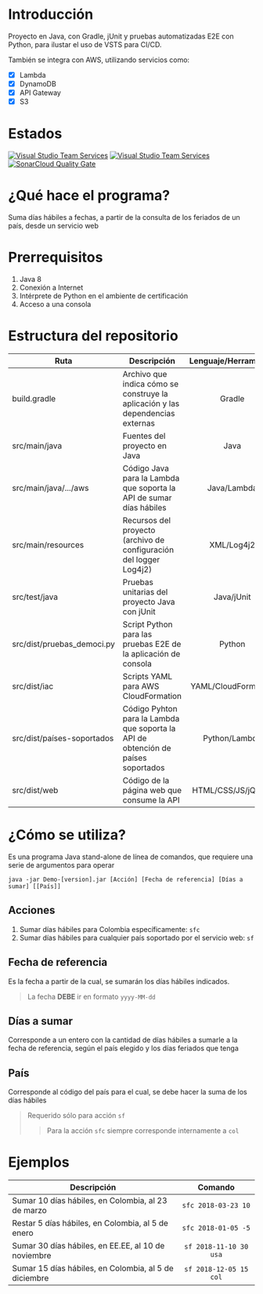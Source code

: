 # Introducción
Proyecto en Java, con Gradle, jUnit y pruebas automatizadas E2E con Python, para ilustar el uso de VSTS para CI/CD.

También se integra con AWS, utilizando servicios como:
- [x] Lambda
- [x] DynamoDB
- [x] API Gateway
- [x] S3

# Estados 

[![Visual Studio Team Services](https://sophosproyectos.visualstudio.com/_apis/public/build/definitions/92704e0a-93c2-4444-a919-6df362b72412/2/badge)](https://sophosproyectos.visualstudio.com/DemoCI/_build/)
[![Visual Studio Team Services](https://rmprodsbr1.vsrm.visualstudio.com/A9552bd68-f839-4b96-8792-861710c377f2/_apis/public/Release/badge/92704e0a-93c2-4444-a919-6df362b72412/1/2)](https://sophosproyectos.visualstudio.com/DemoCI/_release)
[![SonarCloud Quality Gate](https://sonarcloud.io/api/project_badges/measure?project=com.ramirezblauvelt.democi%3ADemoCI&metric=alert_status)](https://sonarcloud.io/dashboard?id=com.ramirezblauvelt.democi%3ADemoCI)

# ¿Qué hace el programa?

Suma días hábiles a fechas, a partir de la consulta de los feriados de un país, desde un servicio web

# Prerrequisitos

1. Java 8
1. Conexión a Internet
1. Intérprete de Python en el ambiente de certificación
1. Acceso a una consola

# Estructura del repositorio

| Ruta                       | Descripción                                                                       | Lenguaje/Herramienta |
|----------------------------|-----------------------------------------------------------------------------------|:--------------------:|
| build.gradle               | Archivo que indica cómo se construye la aplicación y las dependencias externas    |        Gradle        |
| src/main/java              | Fuentes del proyecto en Java                                                      |         Java         |
| src/main/java/.../aws      | Código Java para la Lambda que soporta la API de sumar días hábiles               |      Java/Lambda     |
| src/main/resources         | Recursos del proyecto (archivo de configuración del logger Log4j2)                |      XML/Log4j2      |
| src/test/java              | Pruebas unitarias del proyecto Java con jUnit                                     |      Java/jUnit      |
| src/dist/pruebas_democi.py | Script Python para las pruebas E2E de la aplicación de consola                    |        Python        |
| src/dist/iac               | Scripts YAML para AWS CloudFormation                                              |  YAML/CloudFormation |
| src/dist/países-soportados | Código Pyhton para la Lambda que soporta la API de obtención de países soportados |     Python/Lambda    |
| src/dist/web               | Código de la página web que consume la API                                        |  HTML/CSS/JS/jQuery  |

# ¿Cómo se utiliza?

Es una programa Java stand-alone de línea de comandos, que requiere una serie de argumentos para operar

```
java -jar Demo-[version].jar [Acción] [Fecha de referencia] [Días a sumar] [[País]]
```

## Acciones
1. Sumar días hábiles para Colombia específicamente: `sfc`
1. Sumar días hábiles para cualquier país soportado por el servicio web: `sf`

## Fecha de referencia

Es la fecha a partir de la cual, se sumarán los días hábiles indicados.
> La fecha **DEBE** ir en formato `yyyy-MM-dd`

## Días a sumar

Corresponde a un entero con la cantidad de días hábiles a sumarle a la fecha de referencia, según el país elegido y los días feriados que tenga

## País

Corresponde al código del país para el cual, se debe hacer la suma de los días hábiles
> Requerido sólo para acción `sf`
>> Para la acción `sfc` siempre corresponde internamente a `col`

# Ejemplos

| Descripción                                           |         Comando        |
|-------------------------------------------------------|:----------------------:|
| Sumar 10 días hábiles, en Colombia, al 23 de marzo    |   `sfc 2018-03-23 10`  |
| Restar 5 días hábiles, en Colombia, al 5 de enero     |   `sfc 2018-01-05 -5`  |
| Sumar 30 días hábiles, en EE.EE, al 10 de noviembre   | `sf 2018-11-10 30 usa` |
| Sumar 15 días hábiles, en Colombia, al 5 de diciembre | `sf 2018-12-05 15 col` |

